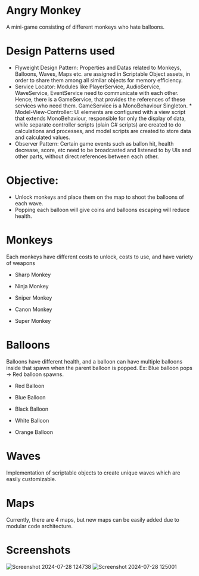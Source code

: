 # Angry Monkey
  A mini-game consisting of different monkeys who hate balloons.

# Design Patterns used
  * Flyweight Design Pattern: Properties and Datas related to Monkeys, Balloons, Waves, Maps etc. are assigned in Scriptable Object assets, in order to share them among all similar objects for memory efficiency.
  * Service Locator: ​Modules like PlayerService, AudioService, WaveService, EventService need to communicate with each other. Hence, there is a GameService, that provides the references of these services who need them. GameService is a MonoBehaviour Singleton. 
  ​* Model-View-Controller: UI elements are configured with a view script that extends MonoBehaviour, responsible for only the display of data, while separate controller scripts (plain C# scripts) are created to do calculations and processes, and model scripts are created to store data and calculated values.
  * Observer Pattern: Certain game events such as ballon hit, health decrease, score, etc need to be broadcasted and listened to by UIs and other parts, without direct references between each other.

# Objective: 
  * Unlock monkeys and place them on the map to shoot the balloons of each wave.
  * Popping each balloon will give coins and balloons escaping will reduce health.


# Monkeys
  Each monkeys have different costs to unlock, costs to use, and have variety of weapons

  * Sharp Monkey

  * Ninja Monkey

  * Sniper Monkey

  * Canon Monkey

  * Super Monkey


# Balloons
  Balloons have different health, and a balloon can have multiple balloons inside that spawn when the parent balloon is popped.
  Ex: Blue balloon pops -> Red balloon spawns.

  * Red Balloon

  * Blue Balloon

  * Black Balloon

  * White Balloon

  * Orange Balloon

# Waves
  Implementation of scriptable objects to create unique waves which are easily customizable.

# Maps
  Currently, there are 4 maps, but new maps can be easily added due to modular code architecture.

# Screenshots
  ![Screenshot 2024-07-28 124738](https://github.com/user-attachments/assets/fec239c6-8df0-473d-81dc-9ab158d9aa93)
  ![Screenshot 2024-07-28 125001](https://github.com/user-attachments/assets/26c70790-bf86-48fd-895a-0ecda1d39ae2)
